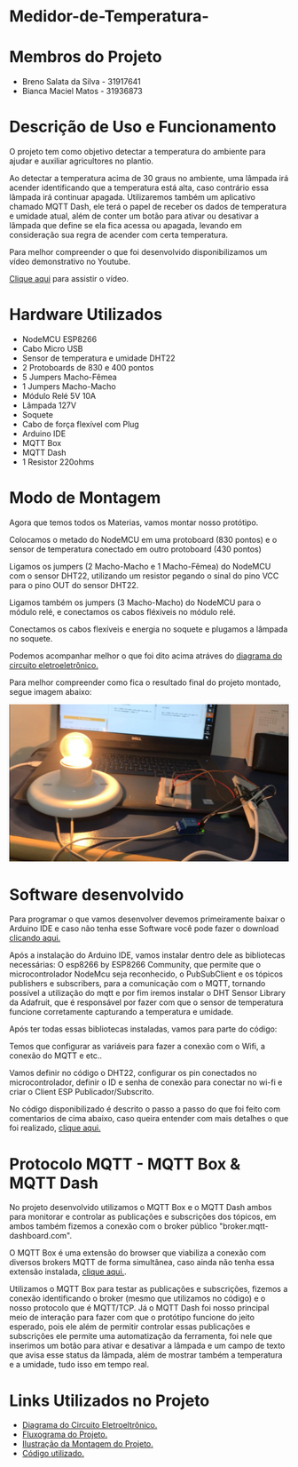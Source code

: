 # Medidor-de-Temperatura-

# Membros do Projeto 

* Breno Salata da Silva - 31917641
* Bianca Maciel Matos - 31936873

# Descrição de Uso e Funcionamento

O projeto tem como objetivo detectar a temperatura do ambiente para ajudar e auxiliar agricultores no plantio.

  Ao detectar a temperatura acima de 30 graus no ambiente, uma lâmpada irá acender identificando que a temperatura está alta, caso contrário essa lâmpada irá continuar apagada. Utilizaremos também um aplicativo chamado MQTT Dash, ele terá o papel de receber os dados de temperatura e umidade atual, além de conter um botão para ativar ou desativar a lâmpada que define se ela fica acessa ou apagada, levando em consideração sua regra de acender com certa temperatura.

Para melhor compreender o que foi desenvolvido disponibilizamos um vídeo demonstrativo no Youtube. 


<a href="https://youtu.be/cJ_ocS_aPRQ"> Clique aqui</a> para assistir o vídeo.

# Hardware Utilizados

* NodeMCU ESP8266
* Cabo Micro USB
* Sensor de temperatura e umidade DHT22
* 2 Protoboards de 830 e 400 pontos
* 5 Jumpers Macho-Fêmea
* 1 Jumpers Macho-Macho
* Módulo Relé 5V 10A
* Lâmpada 127V
* Soquete
* Cabo de força flexível com Plug
* Arduino IDE
* MQTT Box
* MQTT Dash
* 1 Resistor 220ohms

# Modo de Montagem

Agora que temos todos os Materias, vamos montar nosso protótipo.

Colocamos o metado do NodeMCU em uma protoboard (830 pontos) e o sensor de temperatura conectado em outro protoboard (430 pontos)

Ligamos os jumpers (2 Macho-Macho e 1 Macho-Fêmea) do NodeMCU com o sensor DHT22, utilizando um resistor pegando o sinal do pino VCC para o pino OUT do sensor DHT22.

Ligamos também os jumpers (3 Macho-Macho) do NodeMCU para o módulo relé, e conectamos os cabos fléxiveis no módulo relé.

Conectamos os cabos flexíveis e energia no soquete e plugamos a lâmpada no soquete.

Podemos acompanhar melhor o que foi dito acima atráves do <a href="https://github.com/brenosalata/Medidor-de-Temperatura-/blob/main/Diagrama%20do%20Circuito%20Eletroeletrônico.jpeg"> diagrama do circuito eletroeletrônico. </a>


Para melhor compreender como fica o resultado final do projeto montado, segue imagem abaixo:

![Projeto Final](https://github.com/brenosalata/Medidor-de-Temperatura-/blob/cbf12e8e2306d08e75e33b5e81af7880b989607d/Intro.jpeg)

# Software desenvolvido

Para programar o que vamos desenvolver devemos primeiramente baixar o Arduino IDE e caso não tenha esse Software você pode fazer o download <a href="https://www.arduino.cc/en/software"> clicando aqui.</a>

Após a instalação do Arduino IDE, vamos instalar dentro dele as bibliotecas necessárias: O esp8266 by ESP8266 Community, que permite que o microcontrolador NodeMcu seja reconhecido,  o PubSubClient e  os tópicos publishers e subscribers, para a comunicação com o MQTT, tornando possível a utilização do mqtt e por fim iremos instalar o DHT Sensor Library da Adafruit, que é responsável por fazer com que o sensor de temperatura funcione corretamente capturando a temperatura e umidade.

Após ter todas essas bibliotecas instaladas, vamos para parte do código:

Temos que configurar as variáveis para fazer a conexão com o Wifi, a conexão do MQTT e etc.. 

Vamos definir no código o DHT22, configurar os pin conectados no microcontrolador, definir o ID e senha de conexão para conectar no wi-fi e criar o Client ESP Publicador/Subscrito. 

No código disponibilizado é descrito o passo a passo do que foi feito com comentarios de cima abaixo, caso queira entender com mais detalhes o que foi realizado,  <a href="https://github.com/brenosalata/Medidor-de-Temperatura-/blob/main/MedidorTemperaturaMQTT.ino"> clique aqui.</a>

# Protocolo MQTT - MQTT Box & MQTT Dash

No projeto desenvolvido utilizamos o MQTT Box e o MQTT Dash ambos para monitorar e controlar as publicações e subscrições dos tópicos, em ambos também fizemos a conexão com o broker público "broker.mqtt-dashboard.com".

O MQTT Box é uma extensão do browser que viabiliza a conexão com diversos brokers MQTT de forma simultânea, caso ainda não tenha essa extensão instalada, <a href="https://chrome.google.com/webstore/detail/mqttbox/kaajoficamnjijhkeomgfljpicifbkaf"> clique aqui.</a>.

Utilizamos o MQTT Box para testar as publicações e subscrições, fizemos a conexão identificando o broker (mesmo que utilizamos no código) e o nosso protocolo que é MQTT/TCP.
Já o MQTT Dash foi nosso principal meio de interação para fazer com que o protótipo funcione do jeito esperado, pois ele além de permitir controlar essas publicações e subscrições ele permite uma automatização da ferramenta, foi nele que inserimos um botão para ativar e desativar a lâmpada e um campo de texto que avisa esse status da lâmpada, além de mostrar também a temperatura e a umidade, tudo isso em tempo real.


# Links Utilizados no Projeto

* <a href="https://github.com/brenosalata/Medidor-de-Temperatura-/blob/main/Diagrama%20do%20Circuito%20Eletroeletrônico.jpeg"> Diagrama do Circuito Eletroeltrônico.</a>
* <a href="https://github.com/brenosalata/Medidor-de-Temperatura-/blob/main/Fluxograma.jpeg"> Fluxograma do Projeto.</a>
* <a href="https://github.com/brenosalata/Medidor-de-Temperatura-/blob/main/Ilustração%20da%20Montagem.jpeg"> Ilustração da Montagem do Projeto.</a>
* <a href="https://github.com/brenosalata/Medidor-de-Temperatura-/blob/main/MedidorTemperaturaMQTT.ino"> Código utilizado.</a>
